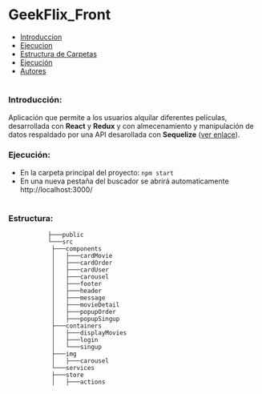 # GeekFlix_Front
- [Introduccion](#Introduccion)
- [Ejecucion](#Ejecución)
- [Estructura de Carpetas](#Estructura)
- [Ejecución](#Endpoints)
- [Autores](#Authors)
#


### Introducción:
Aplicación que permite a los usuarios alquilar diferentes películas, desarrollada con **React** y **Redux** y con almecenamiento y manipulación de datos respaldado por una API desarollada con **Sequelize** ([ver enlace](https://github.com/adrian-olmo/GeekFlix_Back)).


### Ejecución:
 - En la carpeta principal del proyecto:
 `npm start`
 - En una nueva pestaña del buscador se abrirá automaticamente http://localhost:3000/
#

### Estructura:
               ├───public
               └───src
                ├───components
                │   ├───cardMovie
                │   ├───cardOrder
                │   ├───cardUser
                │   ├───carousel
                │   ├───footer
                │   ├───header
                │   ├───message
                │   ├───movieDetail
                │   ├───popupOrder
                │   ├───popupSingup
                ├───containers
                │   ├───displayMovies
                │   ├───login
                │   └───singup
                ├───img
                │   ├───carousel
                └───services
                ├───store
                │   ├───actions

